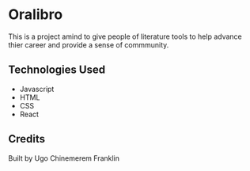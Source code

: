 # Oralibro
This is a project amind to give people of literature tools to help advance thier career and provide a sense of commmunity. 


## Technologies Used
- Javascript
- HTML
- CSS
- React


## Credits
 Built by Ugo Chinemerem Franklin
